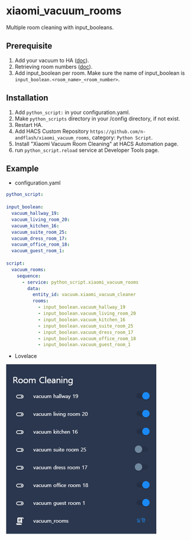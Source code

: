 # xiaomi\_vacuum\_rooms
Multiple room cleaning with input_booleans.

## Prerequisite

1. Add your vacuum to HA ([doc](https://www.home-assistant.io/integrations/vacuum.xiaomi_miio/)).
2. Retrieving room numbers ([doc](https://www.home-assistant.io/integrations/vacuum.xiaomi_miio/#example-on-how-to-clean-a-specific-room)).
3. Add input\_boolean per room. Make sure the name of input\_boolean is <br /> `input_boolean.<room_name>_<room_number>`.

## Installation

1. Add `python_script:` in your configuration.yaml.
2. Make `python_scripts` directory in your /config directory, if not exist.
3. Restart HA.
4. Add HACS Custom Repository `https://github.com/n-andflash/xiaomi_vacuum_rooms`, category: `Python Script`.
5. Install "Xiaomi Vacuum Room Cleaning" at HACS Automation page.
6. run `python_script.reload` service at Developer Tools page.

## Example

* configuration.yaml

```yaml
python_script:

input_boolean:
  vacuum_hallway_19:
  vacuum_living_room_20:
  vacuum_kitchen_16:
  vacuum_suite_room_25:
  vacuum_dress_room_17:
  vacuum_office_room_18:
  vacuum_guest_room_1:

script:
  vacuum_rooms:
    sequence:
      - service: python_script.xiaomi_vacuum_rooms
        data:
          entity_id: vacuum.xiaomi_vacuum_cleaner
          rooms:
            - input_boolean.vacuum_hallway_19
            - input_boolean.vacuum_living_room_20
            - input_boolean.vacuum_kitchen_16
            - input_boolean.vacuum_suite_room_25
            - input_boolean.vacuum_dress_room_17
            - input_boolean.vacuum_office_room_18
            - input_boolean.vacuum_guest_room_1
```

* Lovelace

![lovalace example](example.png)
